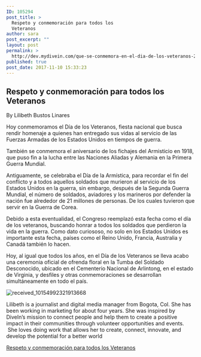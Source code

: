 ```yaml
---
ID: 105294
post_title: >
  Respeto y conmemoración para todos los
  Veteranos
author: sara
post_excerpt: ""
layout: post
permalink: >
  http://dev.mydivein.com/que-se-conmemora-en-el-dia-de-los-veteranos-2/
published: true
post_date: 2017-11-10 15:33:23
---
```

<h2>Respeto y conmemoración para todos los Veteranos</h2>
By Lilibeth Bustos Linares

Hoy conmemoramos el Día de los Veteranos, fiesta nacional que busca rendir homenaje a quienes han entregado sus vidas al servicio de las Fuerzas Armadas de los Estados Unidos en tiempos de guerra.

También se conmemora el aniversario de los fichajes del Armisticio en 1918, que puso fin a la lucha entre las Naciones Aliadas y Alemania en la Primera Guerra Mundial.

Antiguamente, se celebraba el Día de la Armística, para recordar el fin del conflicto y a todos aquellos soldados que murieron al servicio de los Estados Unidos en la guerra, sin embargo, después de la Segunda Guerra Mundial, el número de soldados, aviadores y los marineros por defender la nación fue alrededor de 21 millones de personas. De los cuales tuvieron que servir en la Guerra de Corea.

Debido a esta eventualidad, el Congreso reemplazó esta fecha como el día de los veteranos, buscando honrar a todos los soldados que perdieron la vida en la guerra. Como dato curiososo, no solo en los Estados Unidos es importante esta fecha, países como el Reino Unido, Francia, Australia y Canadá también lo hacen.

Hoy, al igual que todos los años, en el Día de los Veteranos se lleva acabo una ceremonia oficial de ofrenda floral en la Tumba del Soldado Desconocido, ubicado en el Cementerio Nacional de Arlintong, en el estado de Virginia, y desfiles y otras conmemoraciones se desarrollan simultáneamente en todo el país.
<!--themify_builder_static--><img src="https://dev.mydivein.com/wp-content/uploads/2017/10/received_10154992321913668.jpeg" alt="received_10154992321913668" /> 
 <p>Lilibeth is a journalist and digital media manager from Bogota, Col. She has been working in marketing for about four years. She was inspired by DiveIn’s mission to connect people and help them to create a positive impact in their communities through volunteer opportunities and events.  She loves doing work that allows her to create, connect, innovate, and develop the potential for a better world</p> 
 <a href="https://twitter.com/i/moments/929132695896014848?ref_src=twsrc%5Etfw">Respeto y conmemoración para todos los Veteranos</a><!--/themify_builder_static-->